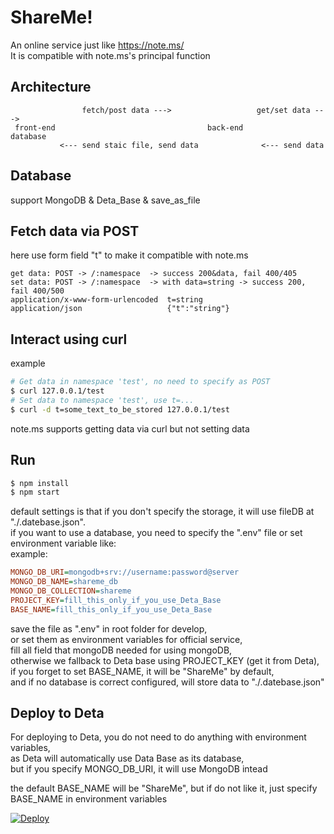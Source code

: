 # ShareMe!

An online service just like <https://note.ms/>  
It is compatible with note.ms's principal function

## Architecture

```
                fetch/post data --->                   get/set data --->
 front-end                                  back-end                      database
           <--- send staic file, send data              <--- send data
```

## Database

support MongoDB & Deta_Base & save_as_file

## Fetch data via POST

here use form field "t" to make it compatible with note.ms

```
get data: POST -> /:namespace  -> success 200&data, fail 400/405
set data: POST -> /:namespace  -> with data=string -> success 200, fail 400/500
application/x-www-form-urlencoded  t=string
application/json                   {"t":"string"}
```

## Interact using curl

example

```sh
# Get data in namespace 'test', no need to specify as POST
$ curl 127.0.0.1/test
# Set data to namespace 'test', use t=...
$ curl -d t=some_text_to_be_stored 127.0.0.1/test
```

note.ms supports getting data via curl but not setting data

## Run

```sh
$ npm install
$ npm start
```

default settings is that if you don't specify the storage, it will use fileDB at "./.datebase.json".  
if you want to use a database, you need to specify the ".env" file or set environment variable like:  
example:

```ini
MONGO_DB_URI=mongodb+srv://username:password@server
MONGO_DB_NAME=shareme_db
MONGO_DB_COLLECTION=shareme
PROJECT_KEY=fill_this_only_if_you_use_Deta_Base
BASE_NAME=fill_this_only_if_you_use_Deta_Base
```

save the file as ".env" in root folder for develop,  
or set them as environment variables for official service,  
fill all field that mongoDB needed for using mongoDB,  
otherwise we fallback to Deta base using PROJECT_KEY (get it from Deta),  
if you forget to set BASE_NAME, it will be "ShareMe" by default,  
and if no database is correct configured, will store data to "./.datebase.json"

## Deploy to Deta

For deploying to Deta, you do not need to do anything with environment variables,  
as Deta will automatically use Data Base as its database,  
but if you specify MONGO_DB_URI, it will use MongoDB intead

the default BASE_NAME will be "ShareMe", but if do not like it, just specify BASE_NAME in environment variables

[![Deploy](https://button.deta.dev/1/svg)](https://go.deta.dev/deploy?repo=https%3A%2F%2Fgithub.com%2FYieldRay%2FShareMe)

